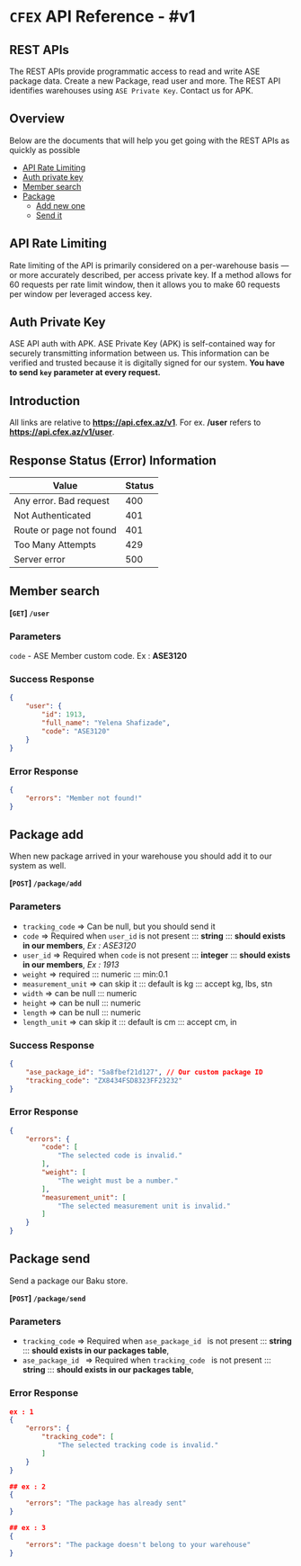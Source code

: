# `CFEX` API Reference - #v1

## REST APIs
The REST APIs provide programmatic access to read and write ASE package data. Create a new Package, read user and more. The REST API identifies warehouses using `ASE Private Key`. Contact us for APK.

## Overview
Below are the documents that will help you get going with the REST APIs as quickly as possible

 - [API Rate Limiting](#api-rate)
 - [Auth private key](#key)
 - [Member search](#user)
 - [Package](#package)
 	- [Add new one](#add)
 	- [Send it](#send)


## API Rate Limiting
Rate limiting of the API is primarily considered on a per-warehouse basis — or more accurately described, per access private key. If a method allows for 60 requests per rate limit window, then it allows you to make 60 requests per window per leveraged access key.

## Auth Private Key
ASE API auth with APK. ASE Private Key (APK) is self-contained way for securely transmitting information between us. This information can be verified and trusted because it is digitally signed for our system. **You have to send `key`  parameter at every request.**

## Introduction
All links are relative to **https://api.cfex.az/v1**. For ex. **/user** refers to **https://api.cfex.az/v1/user**.

## Response Status (Error) Information
| Value                  | Status |
|------------------------|--------|
| Any error. Bad request | 400    |
| Not Authenticated      | 401    |
| Route or page not found| 401    |
| Too Many Attempts      | 429    |
| Server error           | 500    |


## Member search
**[`GET`] `/user`**
### Parameters
`code` - ASE Member custom code. Ex : **ASE3120**

### Success Response
``` JSON
{
	"user": {
		"id": 1913,
		"full_name": "Yelena Shafizade",
		"code": "ASE3120"
	}
}
```

### Error Response
``` JSON
{
	"errors": "Member not found!"
}
```

## Package add
When new package arrived in your warehouse you should add it to our system as well.

**[`POST`] `/package/add`**
### Parameters

  - `tracking_code` => Can be null, but you should send it
  - `code` => Required when `user_id` is not present ::: **string** ::: **should exists in our members**, *Ex : ASE3120*
  - `user_id` => Required when `code` is not present ::: **integer** ::: **should exists in our members**, *Ex : 1913*
  - `weight` => required ::: numeric ::: min:0.1
  - `measurement_unit` => can skip it ::: default is kg ::: accept kg, lbs, stn
  - `width` => can be null ::: numeric
  - `height` => can be null ::: numeric
  - `length` => can be null ::: numeric
  - `length_unit` => can skip it ::: default is cm ::: accept cm, in

### Success Response
``` JSON
{
	"ase_package_id": "5a8fbef21d127", // Our custom package ID
	"tracking_code": "ZX8434FSD8323FF23232"
}
```

### Error Response
``` JSON
{
	"errors": {
		"code": [
			"The selected code is invalid."
		],
		"weight": [
			"The weight must be a number."
		],
		"measurement_unit": [
			"The selected measurement unit is invalid."
		]
	}
}
```


## Package send

Send a package our Baku store.

**[`POST`] `/package/send`**

### Parameters
- `tracking_code` => Required when `ase_package_id ` is not present ::: **string** ::: **should exists in our packages table**,
- `ase_package_id ` => Required when `tracking_code ` is not present ::: **string** ::: **should exists in our packages table**,

### Error Response
``` JSON
ex : 1
{
	"errors": {
		"tracking_code": [
			"The selected tracking code is invalid."
		]
	}
}

## ex : 2
{
	"errors": "The package has already sent"
}

## ex : 3
{
	"errors": "The package doesn't belong to your warehouse"
}
```
